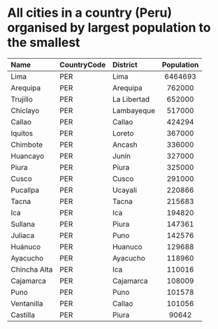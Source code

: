 # All cities in a country (Peru) organised by largest population to the smallest

| Name | CountryCode | District | Population |
| :--- | :--- | :--- | :---: |
|Lima|PER|Lima|6464693|
|Arequipa|PER|Arequipa|762000|
|Trujillo|PER|La Libertad|652000|
|Chiclayo|PER|Lambayeque|517000|
|Callao|PER|Callao|424294|
|Iquitos|PER|Loreto|367000|
|Chimbote|PER|Ancash|336000|
|Huancayo|PER|Junín|327000|
|Piura|PER|Piura|325000|
|Cusco|PER|Cusco|291000|
|Pucallpa|PER|Ucayali|220866|
|Tacna|PER|Tacna|215683|
|Ica|PER|Ica|194820|
|Sullana|PER|Piura|147361|
|Juliaca|PER|Puno|142576|
|Huánuco|PER|Huanuco|129688|
|Ayacucho|PER|Ayacucho|118960|
|Chincha Alta|PER|Ica|110016|
|Cajamarca|PER|Cajamarca|108009|
|Puno|PER|Puno|101578|
|Ventanilla|PER|Callao|101056|
|Castilla|PER|Piura|90642|
